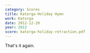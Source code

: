 ```yaml
---
category: Scores
title: Katorga Holiday Hymn
work: Katorga
date: 2012-12-20
year: 2012
score: katorga-holiday-retraction.pdf
---
```


That's it again.
